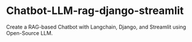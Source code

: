 # Chatbot-LLM-rag-django-streamlit
Create a RAG-based Chatbot with Langchain, Django, and Streamlit using Open-Source LLM.
